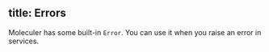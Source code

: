 title: Errors
---
Moleculer has some built-in `Error`. You can use it when you raise an error in services.


